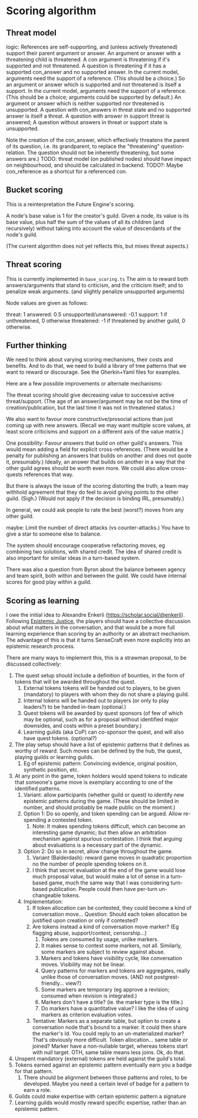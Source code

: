 # Scoring algorithm

## Threat model

logic: 
References are self-supporting, and (unless actively threatened) support their parent argument or answer.
An argument or answer with a threatening child is threatened.
A con argument is threatening if it's supported and not threatened.
A question is threatening if it has a supported con_answer and no supported answer.
In the current model, arguments need the support of a reference. (This should be a choice.)
So an argument or answer which is supported and not threatened is itself a support.
In the current model, arguments need the support of a reference. (This should be a choice; arguments could be supported by default.)
An argument or answer which is neither supported nor threatened is unsupported.
A question with con_answers in threat state and no supported answer is itself a threat.
A question with answer in support threat is answered;
A question without answers in threat or support state is unsupported.

Note the creation of the con_answer, which effectively threatens the parent of its question, i.e. its grandparent, to replace the "threatening" question-relation. The question should not be inherently threatening, but some answers are.)
TODO: threat model (on published nodes) should have impact on neighbourhood, and should be calculated in backend.
TODO?: Maybe con_reference as a shortcut for a referenced con.
## Bucket scoring

This is a reinterpretation the Future Engine's scoring.

A node's base value is 1 for the creator's guild.
Given a node, its value is its base value, plus half the sum of the values of all its children (and recursively) without taking into account the value of descendants of the node's guild.

(The current algorithm does not yet reflects this, but mixes threat aspects.)
## Threat scoring

This is currently implemented in `base_scoring.ts`
The aim is to reward both answers/arguments that stand to criticism, and the criticism itself; and to penalize weak arguments. (and slightly penalize unsupported arguments)

Node values are given as follows:

threat: 1
answered: 0.5
unsupported/unanswered: -0.1
support: 1 if unthreatened, 0 otherwise
threatened: -1 if threatened by another guild, 0 otherwise.

##  Further thinking

We need to think about varying scoring mechanisms, their costs and benefits. And to do that, we need to build a library of tree patterns that we want to reward or discourage. See the Gherkin+Yaml files for examples.

Here are a few possible improvements or alternate mechanisms:

The threat scoring should give decreasing value to successive active threat/support.
(The age of an answer/argument may be not be the time of creation/publication, but the last time it was not in threatened status.)

We also want to favour more constructive/prosocial actions than just coming up with new answers.
(Recall we may want multiple score values, at least score criticisms and support on a different axis of the value matrix.)

One possibility:
Favour answers that build on other guild's answers. This would mean adding a field for explicit cross-references.
(There would be a penalty for publishing an answers that builds on another and does not quote it, presumably.)
Ideally, an answer that builds on another in a way that the other guild agrees should be worth even more.
We could also allow cross-quests references that way.

But there is always the issue of the scoring distorting the truth; a team may withhold agreement that they do feel to avoid giving points to the other guild. (Sigh.) (Would not apply if the decision is binding IRL, presumably.)

In general, we could ask people to rate the best (worst?) moves from any other guild.

maybe: Limit the number of direct attacks (vs counter-attacks.) You have to give a star to someone else to balance.

The system should encourage cooperative refactoring moves, eg combining two solutions, with shared credit.
The idea of shared credit is also important for similar ideas in a turn-based system.

There was also a question from Byron about the balance between agency and team spirit, both within and between the guild.
We could have internal scores for good play within a guild.


## Scoring as learning

I owe the initial idea to Alexandre Enkerli (https://scholar.social/@enkerli). Following [Epistemic Justice](https://en.wikipedia.org/wiki/Epistemic_injustice), the players should have a collective discussion about what matters in the conversation, and that would be a more full learning experience than scoring by an authority or an abstract mechanism. The advantage of this is that it turns SenseCraft even more explicitly into an epistemic research process.

There are many ways to implement this, this is a strawman proposal, to be discussed collectively:

1. The quest setup should include a definition of bounties, in the form of tokens that will be awarded throughout the quest.
   1. External tokens tokens will be handed out to players, to be given (mandatory) to players with whom they do not share a playing guild.
   2. Internal tokens will be handed out to players (or only to play leaders?) to be handed in-team (optional.)
   3. Quest tokens will be awarded by quest sponsors (of few of which may be optional, such as for a proposal without identified major downsides, and costs within a preset boundary.)
   4. Learning guilds (aka CoP) can co-sponsor the quest, and will also have quest tokens. (optional?)
2. The play setup should have a list of epistemic patterns that it defines as worthy of reward. Such moves can be defined by the hub, the quest, playing guilds or learning guilds.
   1. Eg of epistemic pattern: Convincing evidence, original position, synthetic position, etc.
3. At any point in the game, token holders would spend tokens to indicate that someone's game move is exemplary according to one of the identified patterns.
   1. Variant: allow participants (whether guild or quest) to identify new epistemic patterns during the game. (These should be limited in number, and should probably be made public on the moment.)
   2. Option 1: Do so openly, and token spending can be argued. Allow re-spending a contested token.
      1. Note: It makes spending tokens difficult, which can become an interesting game dynamic; but then allow an arbitration mechanism against spurious contestation. I think that arguing about evaluations is a necessary part of the dynamic.
   3. Option 2: Do so in secret, allow change throughout the game.
      1. Variant (Balderdash): reward game moves in quadratic proportion no the number of people spending tokens on it.
      2. I think that secret evaluation at the end of the game would lose much proposal value, but would make a lot of sense in a turn-based game, much the same way that I was considering turn-based publication. People could then have per-turn un-changeable tokens.
   4. Implementation:
      1. If token allocation can be contested, they could become a kind of conversation move... Question: Should each token allocation be justified upon creation or only if contested?
      2. Are tokens instead a kind of conversation move marker? (Eg flagging abuse, support/contest, censorship...)
         1. Tokens are consumed by usage, unlike markers.
         2. It makes sense to contest some markers, not all. Similarly, some markers are subject to review against abuse.
         3. Markers and tokens have visibility cycle, like conversation moves. Visibility may not be linear.
         4. Query patterns for markers and tokens are aggregates, really unlike those of conversation moves. (AND not postgrest-friendly... view?)
         5. Some markers are temporary (eg approve a revision; consumed when revision is integrated.)
         6. Markers don't have a title? (ie. the marker type is the title.)
         7. Do markers have a quantitative value? I like the idea of using markers as criterion evaluation votes.
      3. Tentative: Markers as a separate table, but option to create a conversation node that's bound to a marker. It could then share the marker's Id. You could reply to an un-materialized marker? That's obviously more difficult. Token allocation... same table or joined? Marker have a non-nullable target, whereas tokens start with null target. OTH, same table means less joins. Ok, do that.
4. Unspent mandatory (external) tokens are held against the guild's total.
5. Tokens earned against an epistemic pattern eventually earn you a badge for that pattern.
   1. There should be alignment between those patterns and roles, to be developed. Maybe you need a certain level of badge for a pattern to earn a role.
6. Guilds could make expertise with certain epistemic pattern a signature
7. Learning guilds would mostly reward specific expertise, rather than an epistemic pattern.
